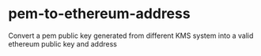 # pem-to-ethereum-address
Convert a pem public key generated from different KMS system into a valid ethereum public key and address
